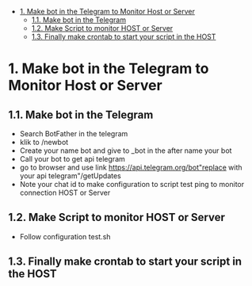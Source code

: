 - [1. Make bot in the Telegram to Monitor Host or Server](#1-make-bot-in-the-telegram-to-monitor-host-or-server)
  - [1.1. Make bot in the Telegram](#11-make-bot-in-the-telegram)
  - [1.2. Make Script to monitor HOST or Server](#12-make-script-to-monitor-host-or-server)
  - [1.3. Finally make crontab to start your script in the HOST](#13-finally-make-crontab-to-start-your-script-in-the-host)

# 1. Make bot in the Telegram to Monitor Host or Server

## 1.1. Make bot in the Telegram
  - Search BotFather in the telegram
  - klik to /newbot
  - Create your name bot and give to _bot in the after name your bot
  - Call your bot to get api telegram
  - go to browser and use link https://api.telegram.org/bot"replace with your api telegram"/getUpdates
  - Note your chat id to make configuration to script test ping to monitor connection HOST or Server

## 1.2. Make Script to monitor HOST or Server
  - Follow configuration test.sh

## 1.3. Finally make crontab to start your script in the HOST